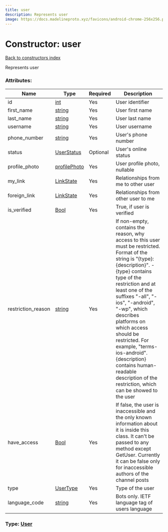 ```yaml
---
title: user
description: Represents user
image: https://docs.madelineproto.xyz/favicons/android-chrome-256x256.png
---
```

# Constructor: user  
[Back to constructors index](index.md)



Represents user

### Attributes:

| Name     |    Type       | Required | Description |
|----------|---------------|----------|-------------|
|id|[int](../types/int.md) | Yes|User identifier|
|first\_name|[string](../types/string.md) | Yes|User first name|
|last\_name|[string](../types/string.md) | Yes|User last name|
|username|[string](../types/string.md) | Yes|User username|
|phone\_number|[string](../types/string.md) | Yes|User's phone number|
|status|[UserStatus](../types/UserStatus.md) | Optional|User's online status|
|profile\_photo|[profilePhoto](../constructors/profilePhoto.md) | Yes|User profile photo, nullable|
|my\_link|[LinkState](../types/LinkState.md) | Yes|Relationships from me to other user|
|foreign\_link|[LinkState](../types/LinkState.md) | Yes|Relationships from other user to me|
|is\_verified|[Bool](../types/Bool.md) | Yes|True, if user is verified|
|restriction\_reason|[string](../types/string.md) | Yes|If non-empty, contains the reason, why access to this user must be restricted. Format of the string is "{type}: {description}". -{type} contains type of the restriction and at least one of the suffixes "-all", "-ios", "-android", "-wp", which describes platforms on which access should be restricted. For example, "terms-ios-android". {description} contains human-readable description of the restriction, which can be showed to the user|
|have\_access|[Bool](../types/Bool.md) | Yes|If false, the user is inaccessible and the only known information about it is inside this class. It can't be passed to any method except GetUser. Currently it can be false only for inaccessible authors of the channel posts|
|type|[UserType](../types/UserType.md) | Yes|Type of the user|
|language\_code|[string](../types/string.md) | Yes|Bots only. IETF language tag of users language|



### Type: [User](../types/User.md)


